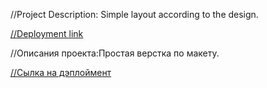 //Project Description: Simple layout according to the design.

[//Deployment link](https://mraminhasanov.github.io/website1/)

//Описания проекта:Простая верстка по макету.

[//Сылка на дэплоймент](https://mraminhasanov.github.io/website1/)
